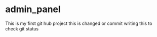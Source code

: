 # admin_panel
This is my first git hub project
this is changed or commit
writing this to check git status 

